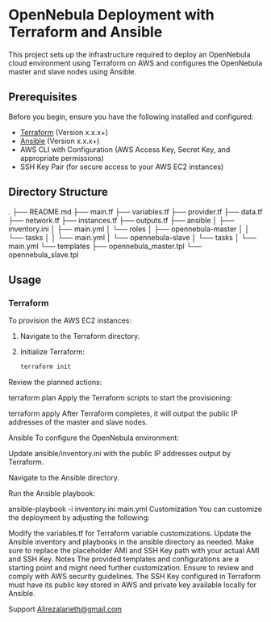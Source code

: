 # OpenNebula Deployment with Terraform and Ansible

This project sets up the infrastructure required to deploy an OpenNebula cloud environment using Terraform on AWS and configures the OpenNebula master and slave nodes using Ansible.

## Prerequisites

Before you begin, ensure you have the following installed and configured:

- [Terraform](https://www.terraform.io/downloads.html) (Version x.x.x+)
- [Ansible](https://docs.ansible.com/ansible/latest/installation_guide/intro_installation.html) (Version x.x.x+)
- AWS CLI with Configuration (AWS Access Key, Secret Key, and appropriate permissions)
- SSH Key Pair (for secure access to your AWS EC2 instances)

## Directory Structure

.
├── README.md
├── main.tf
├── variables.tf
├── provider.tf
├── data.tf
├── network.tf
├── instances.tf
├── outputs.tf
├── ansible
│ ├── inventory.ini
│ ├── main.yml
│ └── roles
│ ├── opennebula-master
│ │ └── tasks
│ │ └── main.yml
│ └── opennebula-slave
│ └── tasks
│ └── main.yml
└── templates
├── opennebula_master.tpl
└── opennebula_slave.tpl


## Usage

### Terraform

To provision the AWS EC2 instances:

1. Navigate to the Terraform directory.
2. Initialize Terraform:

   ```sh
   terraform init
Review the planned actions:

terraform plan
Apply the Terraform scripts to start the provisioning:

terraform apply
After Terraform completes, it will output the public IP addresses of the master and slave nodes.

Ansible
To configure the OpenNebula environment:

Update ansible/inventory.ini with the public IP addresses output by Terraform.

Navigate to the Ansible directory.

Run the Ansible playbook:

ansible-playbook -i inventory.ini main.yml
Customization
You can customize the deployment by adjusting the following:

Modify the variables.tf for Terraform variable customizations.
Update the Ansible inventory and playbooks in the ansible directory as needed.
Make sure to replace the placeholder AMI and SSH Key path with your actual AMI and SSH Key.
Notes
The provided templates and configurations are a starting point and might need further customization.
Ensure to review and comply with AWS security guidelines.
The SSH Key configured in Terraform must have its public key stored in AWS and private key available locally for Ansible.

Support
Alirezalarieth@gmail.com
